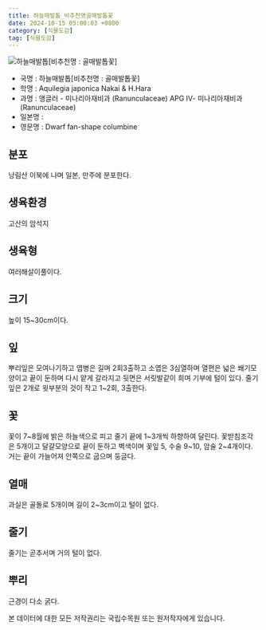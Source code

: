 ```yaml
---
title: 하늘매발톱_비추천명골매발톱꽃
date: 2024-10-15 05:00:03 +0800
category: [식물도감]
tag: [식물도감]
---
```




![하늘매발톱[비추천명 : 골매발톱꽃]](/fileUpload/plants/basic/Ranunculaceae/Aquilegia/19436/1_th2.JPG)
- 국명 : 하늘매발톱[비추천명 : 골매발톱꽃]
- 학명 : Aquilegia japonica Nakai & H.Hara
- 과명 : 앵글러 - 미나리아재비과 (Ranunculaceae) APG Ⅳ- 미나리아재비과 (Ranunculaceae)
- 일본명 : 
- 영문명 : Dwarf fan-shape columbine


## 분포
낭림산 이북에 나며 일본, 만주에 분포한다.
## 생육환경
고산의 암석지
## 생육형
여러해살이풀이다.
## 크기
높이 15~30cm이다.
## 잎
뿌리잎은 모여나기하고 엽병은 길며 2회3출하고 소엽은 3심열하며 열편은 넓은 쐐기모양이고 끝이 둔하며 다시 얕게 갈라지고 뒷면은 서릿발같이 희며 기부에 털이 있다. 줄기잎은 2개로 윗부분의 것이 작고 1~2회, 3출한다.
## 꽃
꽃이 7~8월에 밝은 하늘색으로 피고 줄기 끝에 1~3개씩 하향하여 달린다. 꽃받침조각은 5개이고 달걀모양으로 끝이 둔하고 벽색이며 꽃잎 5, 수술 9~10, 암술 2~4개이다. 거는 끝이 가늘어져 안쪽으로 굽으며 둥글다.
## 열매
과실은 골돌로 5개이며 길이 2~3cm이고 털이 없다.
## 줄기
줄기는 곧추서며 거의 털이 없다.
## 뿌리
근경이 다소 굵다.






본 데이터에 대한 모든 저작권리는 국립수목원 또는 원저작자에게 있습니다.
